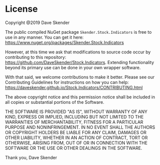 # License

Copyright @2019 Dave Skender

The public compiled NuGet package `Skender.Stock.Indicators` is free to use in any manner.  You can get it here: https://www.nuget.org/packages/Skender.Stock.Indicators

However, at this time we ask that modifications to source code occur by contributing to this repository: https://github.com/DaveSkender/Stock.Indicators.  Extending functionality beyond its primary use can be done in your own wrapper software.

With that said, we welcome contributions to make it better.  Please see our Contributing Guidelines for instructions on how you can help: https://daveskender.github.io/Stock.Indicators/CONTRIBUTING.html

The above copyright notice and this permission notice shall be included in all copies or substantial portions of the Software.

THE SOFTWARE IS PROVIDED "AS IS", WITHOUT WARRANTY OF ANY KIND, EXPRESS OR IMPLIED, INCLUDING BUT NOT LIMITED TO THE WARRANTIES OF MERCHANTABILITY, FITNESS FOR A PARTICULAR PURPOSE AND NONINFRINGEMENT. IN NO EVENT SHALL THE AUTHORS OR COPYRIGHT HOLDERS BE LIABLE FOR ANY CLAIM, DAMAGES OR OTHER LIABILITY, WHETHER IN AN ACTION OF CONTRACT, TORT OR OTHERWISE, ARISING FROM, OUT OF OR IN CONNECTION WITH THE SOFTWARE OR THE USE OR OTHER DEALINGS IN THE SOFTWARE.

Thank you,
Dave Skender
